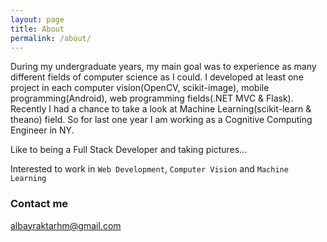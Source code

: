 ```yaml
---
layout: page
title: About
permalink: /about/
---
```


During my undergraduate years, my main goal was to experience as many different fields of computer science as I could. I developed at least one project in each computer vision(OpenCV, scikit-image), mobile programming(Android), web programming fields(.NET MVC & Flask). Recently I had a chance to take a look at Machine Learning(scikit-learn & theano) field. So for last one year I am working as a Cognitive Computing Engineer in NY.

Like to being a Full Stack Developer and taking pictures...

Interested to work in `Web Development`, `Computer Vision` and `Machine Learning`


### Contact me

[albayraktarhm@gmail.com](mailto:albayraktarhm@gmail.com)
